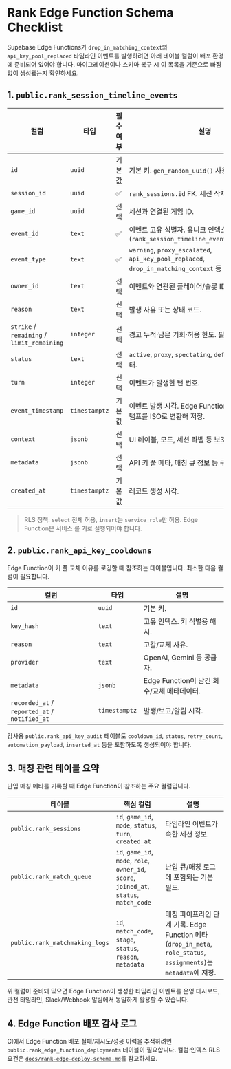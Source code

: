 # Rank Edge Function Schema Checklist

Supabase Edge Functions가 `drop_in_matching_context`와 `api_key_pool_replaced` 타임라인 이벤트를 발행하려면 아래 테이블 컬럼이 배포 환경에 준비되어 있어야 합니다. 마이그레이션이나 스키마 복구 시 이 목록을 기준으로 빠짐없이 생성됐는지 확인하세요.

## 1. `public.rank_session_timeline_events`

| 컬럼                                       | 타입          | 필수 여부 | 설명                                                                                              |
| ------------------------------------------ | ------------- | --------- | ------------------------------------------------------------------------------------------------- |
| `id`                                       | `uuid`        | 기본값    | 기본 키. `gen_random_uuid()` 사용.                                                                |
| `session_id`                               | `uuid`        | ✅        | `rank_sessions.id` FK. 세션 삭제 시 cascade.                                                      |
| `game_id`                                  | `uuid`        | 선택      | 세션과 연결된 게임 ID.                                                                            |
| `event_id`                                 | `text`        | ✅        | 이벤트 고유 식별자. 유니크 인덱스(`rank_session_timeline_events_event_id_key`).                   |
| `event_type`                               | `text`        | ✅        | `warning`, `proxy_escalated`, `api_key_pool_replaced`, `drop_in_matching_context` 등 이벤트 종류. |
| `owner_id`                                 | `text`        | 선택      | 이벤트와 연관된 플레이어/슬롯 ID.                                                                 |
| `reason`                                   | `text`        | 선택      | 발생 사유 또는 상태 코드.                                                                         |
| `strike` / `remaining` / `limit_remaining` | `integer`     | 선택      | 경고 누적·남은 기회·허용 한도. 필요 없으면 `NULL`.                                                |
| `status`                                   | `text`        | 선택      | `active`, `proxy`, `spectating`, `defeated` 등 후속 상태.                                         |
| `turn`                                     | `integer`     | 선택      | 이벤트가 발생한 턴 번호.                                                                          |
| `event_timestamp`                          | `timestamptz` | 기본값    | 이벤트 발생 시각. Edge Function은 ms 단위 타임스탬프를 ISO로 변환해 저장.                         |
| `context`                                  | `jsonb`       | 선택      | UI 레이블, 모드, 세션 라벨 등 보조 정보.                                                          |
| `metadata`                                 | `jsonb`       | 선택      | API 키 풀 메타, 매칭 큐 정보 등 구조화된 페이로드.                                                |
| `created_at`                               | `timestamptz` | 기본값    | 레코드 생성 시각.                                                                                 |

> RLS 정책: `select` 전체 허용, `insert`는 `service_role`만 허용. Edge Function은 서비스 롤 키로 실행되어야 합니다.

## 2. `public.rank_api_key_cooldowns`

Edge Function이 키 풀 교체 이유를 로깅할 때 참조하는 테이블입니다. 최소한 다음 컬럼이 필요합니다.

| 컬럼                                          | 타입          | 설명                                       |
| --------------------------------------------- | ------------- | ------------------------------------------ |
| `id`                                          | `uuid`        | 기본 키.                                   |
| `key_hash`                                    | `text`        | 고유 인덱스. 키 식별용 해시.               |
| `reason`                                      | `text`        | 고갈/교체 사유.                            |
| `provider`                                    | `text`        | OpenAI, Gemini 등 공급자.                  |
| `metadata`                                    | `jsonb`       | Edge Function이 남긴 회수/교체 메타데이터. |
| `recorded_at` / `reported_at` / `notified_at` | `timestamptz` | 발생/보고/알림 시각.                       |

감사용 `public.rank_api_key_audit` 테이블도 `cooldown_id`, `status`, `retry_count`, `automation_payload`, `inserted_at` 등을 포함하도록 생성되어야 합니다.

## 3. 매칭 관련 테이블 요약

난입 매칭 메타를 기록할 때 Edge Function이 참조하는 주요 컬럼입니다.

| 테이블                         | 핵심 컬럼                                                                                 | 설명                                                                                                             |
| ------------------------------ | ----------------------------------------------------------------------------------------- | ---------------------------------------------------------------------------------------------------------------- |
| `public.rank_sessions`         | `id`, `game_id`, `mode`, `status`, `turn`, `created_at`                                   | 타임라인 이벤트가 속한 세션 정보.                                                                                |
| `public.rank_match_queue`      | `id`, `game_id`, `mode`, `role`, `owner_id`, `score`, `joined_at`, `status`, `match_code` | 난입 큐/매칭 로그에 포함되는 기본 필드.                                                                          |
| `public.rank_matchmaking_logs` | `id`, `match_code`, `stage`, `status`, `reason`, `metadata`                               | 매칭 파이프라인 단계 기록. Edge Function 메타(`drop_in_meta`, `role_status`, `assignments`)는 `metadata`에 저장. |

위 컬럼이 준비돼 있으면 Edge Function이 생성한 타임라인 이벤트를 운영 대시보드, 관전 타임라인, Slack/Webhook 알림에서 동일하게 활용할 수 있습니다.

## 4. Edge Function 배포 감사 로그

CI에서 Edge Function 배포 실패/재시도/성공 이력을 추적하려면 `public.rank_edge_function_deployments` 테이블이 필요합니다. 컬럼·인덱스·RLS 요건은 [`docs/rank-edge-deploy-schema.md`](./rank-edge-deploy-schema.md)를 참고하세요.
